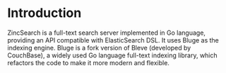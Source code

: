 # Introduction

ZincSearch is a full-text search server implemented in Go language, providing an API compatible with ElasticSearch DSL. It uses Bluge as the indexing engine. Bluge is a fork version of Bleve (developed by CouchBase), a widely used Go language full-text indexing library, which refactors the code to make it more modern and flexible.
